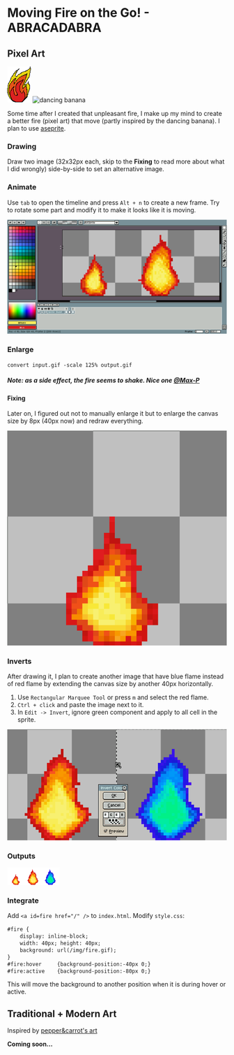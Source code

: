 Moving Fire on the Go! - ABRACADABRA
====================================

Pixel Art
---------
![fire][fire] <img src=http://i1215.photobucket.com/albums/cc506/Rockingbro/170422_dancing_banana.gif alt="dancing banana" height=80/>

Some time after I created that unpleasant fire, I make up my mind to create a
better fire (pixel art) that move (partly inspired by the dancing banana). I
plan to use [aseprite](//aseprite.org).

[fire]: /pub/fire.png

### Drawing
Draw two image (32x32px each, skip to the **Fixing** to read more about what I
did wrongly) side-by-side to set an alternative image.

### Animate
Use `tab` to open the timeline and press `Alt + n` to create a new frame. Try
to rotate some part and modify it to make it looks like it is moving.

![img](img/fire2.png)

### Enlarge
    convert input.gif -scale 125% output.gif

##### **Note: as a side effect, the fire seems to shake. Nice one [@Max-P](//max-p.me)**

#### Fixing
Later on, I figured out not to manually enlarge it but to enlarge the canvas
size by 8px (40px now) and redraw everything.

![img](img/fire1.png)

### Inverts
After drawing it, I plan to create another image that have blue flame instead
of red flame by extending the canvas size by another 40px horizontally.

1. Use `Rectangular Marquee Tool` or press `m` and select the red flame.
2. `Ctrl + click` and paste the image next to it.
3. In `Edit -> Invert`, ignore green component and apply to all cell in the
   sprite.

![img](img/fire3.png)

### Outputs
![afire][afire]

[afire]: /pub/fire.gif

### Integrate
Add `<a id=fire href="/" />` to `index.html`. Modify `style.css`:
```
#fire {
	display: inline-block;
	width: 40px; height: 40px;
	background: url(/img/fire.gif);
}
#fire:hover     {background-position:-40px 0;}
#fire:active	{background-position:-80px 0;}
```
This will move the background to another position when it is during hover or
active.

Traditional + Modern Art
------------------------
Inspired by [pepper&carrot's art](//peppercarrot.com)

**Coming soon...**
